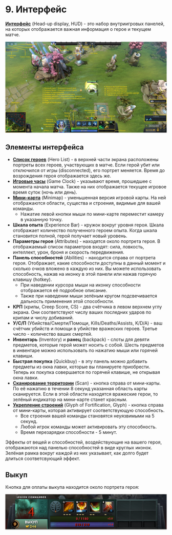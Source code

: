 # 9. Интерфейс

[**Интерфейс**](https://dota2-ru.gamepedia.com/%D0%98%D0%BD%D1%82%D0%B5%D1%80%D1%84%D0%B5%D0%B9%D1%81) (Head-up display, HUD) - это набор внутриигровых панелей, на которых отображается важная информация о герое и текущем матче.

![Интерфейс](images/9.1_interface.jpg)

## Элементы интерфейса

* [**Список героев**](https://dota2-ru.gamepedia.com/%D0%98%D0%BD%D1%82%D0%B5%D1%80%D1%84%D0%B5%D0%B9%D1%81#.D0.A1.D0.BF.D0.B8.D1.81.D0.BE.D0.BA_.D0.B3.D0.B5.D1.80.D0.BE.D0.B5.D0.B2) (Hero List) - в верхней части экрана расположены портреты всех героев, участвующих в матче. Если герой убит или отключился от игры (disconnected), его портрет меняется. Время до возрождения героя отображается здесь же.
* [**Игровые часы**](https://dota2-ru.gamepedia.com/%D0%98%D0%BD%D1%82%D0%B5%D1%80%D1%84%D0%B5%D0%B9%D1%81#.D0.98.D0.B3.D1.80.D0.BE.D0.B2.D1.8B.D0.B5_.D1.87.D0.B0.D1.81.D1.8B) (Game Clock) - указывают время, прошедшее с момента начала матча. Также на них отображается текущее игровое время суток (ночь или день).
* [**Мини-карта**](https://dota2-ru.gamepedia.com/%D0%9C%D0%B8%D0%BD%D0%B8-%D0%BA%D0%B0%D1%80%D1%82%D0%B0) (Minimap) - уменьшенная версия игровой карты. На ней отображаются области, существа и строения, видимые для вашей команды.
    * Нажатие левой кнопки мыши по мини-карте переместит камеру в указанную точку.
* **Шкала опыта** (Experience Bar) - кружок вокруг уровня героя. Шкала отображает количество полученного героем опыта. Когда шкала становится полной, герой получает новый уровень.
* **Параметры героя** (Attributes) - находятся около портрета героя. В отображаемый список параметров входят: сила, ловкость, интеллект, урон, броня и скорость передвижения.
* **Панель способностей** (Abilities) - находится справа от портрета героя. Отображает, какие способности доступны в данный момент и сколько очков вложено в каждую из них. Вы можете использовать способность, нажав на иконку в этой панели или нажав горячую клавишу (hotkey).
    * При наведении курсора мыши на иконку способности отображается её подробное описание.
    * Также при наведении мыши зелёным кругом подсвечивается дальность применения этой способности.
* **КРП** (крипы, Creep Score, CS) - два счётчика в левом верхнем углу экрана. Они соответствуют числу ваших последних ударов по крипам и числу добиваний.
* **У/С/П** (Убийства/Смерти/Помощи, Kills/Deaths/Assists, K/D/A) - ваш счётчик убийств и помощи в убийстве вражеских героев. Третье число - количество ваших смертей.
* **Инвентарь** (Inventory) и **ранец** (backpack) - слоты для девяти предметов, которые герой может носить с собой. Шесть предметов в инвентаре можно использовать по нажатию мыши или горячей клавиши.
* **Быстрая покупка** (Quickbuy) - в эту панель можно добавить предметы из окна лавки, которые вы планируете приобрести. Теперь их покупка совершается по горячей клавише, не открывая окна лавки.
* [**Сканирование территории**](https://dota2-ru.gamepedia.com/%D0%A1%D0%BA%D0%B0%D0%BD%D0%B8%D1%80%D0%BE%D0%B2%D0%B0%D0%BD%D0%B8%D0%B5_%D1%82%D0%B5%D1%80%D1%80%D0%B8%D1%82%D0%BE%D1%80%D0%B8%D0%B8) (Scan) - кнопка справа от мини-карты. По её нажатию в течении 8 секунд указанная область карты сканируется. Если в этой области находятся вражеские герои, то зелёный индикатор на мини-карте станет красным.
* [**Укрепление строений**](https://dota2-ru.gamepedia.com/%D0%A1%D1%82%D1%80%D0%BE%D0%B5%D0%BD%D0%B8%D1%8F#.D0.A3.D0.BA.D1.80.D0.B5.D0.BF.D0.BB.D0.B5.D0.BD.D0.B8.D0.B5_.D1.81.D1.82.D1.80.D0.BE.D0.B5.D0.BD.D0.B8.D0.B9) (Glyph of Fortification, Glyph) - кнопка справа от мини-карты, которая активирует соответствующую способность.
    * Все строения вашей команды становятся неуязвимыми на 5 секунд.
    * Любой игрок команды может активировать эту способность.
    * Время перезарядки способности - 5 минут.

Эффекты от вещей и способностей, воздействующие на вашего героя, отображаются над панелью способностей в виде круглых иконок. Зелёная рамка вокруг каждой из них указывает, как долго будет длиться соответсвующий эффект.

## Выкуп

Кнопка для оплаты выкупа находится около портрета героя:

![Выкуп](images/9.2_buyback.png)

